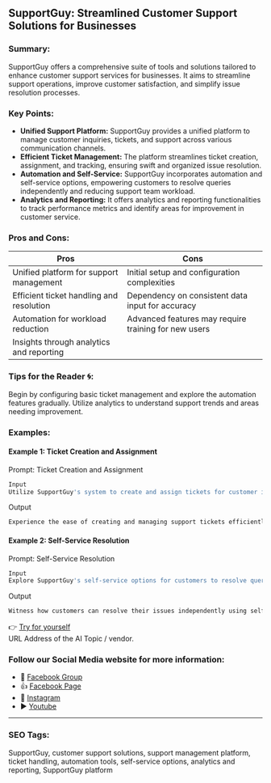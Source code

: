 ## SupportGuy: Streamlined Customer Support Solutions for Businesses

### Summary:
SupportGuy offers a comprehensive suite of tools and solutions tailored to enhance customer support services for businesses. It aims to streamline support operations, improve customer satisfaction, and simplify issue resolution processes.

### Key Points:
- **Unified Support Platform:** SupportGuy provides a unified platform to manage customer inquiries, tickets, and support across various communication channels.
- **Efficient Ticket Management:** The platform streamlines ticket creation, assignment, and tracking, ensuring swift and organized issue resolution.
- **Automation and Self-Service:** SupportGuy incorporates automation and self-service options, empowering customers to resolve queries independently and reducing support team workload.
- **Analytics and Reporting:** It offers analytics and reporting functionalities to track performance metrics and identify areas for improvement in customer service.

### Pros and Cons:

| Pros                                      | Cons                                               |
|-------------------------------------------|-----------------------------------------------------|
| Unified platform for support management   | Initial setup and configuration complexities          |
| Efficient ticket handling and resolution  | Dependency on consistent data input for accuracy     |
| Automation for workload reduction          | Advanced features may require training for new users  |
| Insights through analytics and reporting  |                                                      |

### Tips for the Reader 🌀:
Begin by configuring basic ticket management and explore the automation features gradually. Utilize analytics to understand support trends and areas needing improvement.

### Examples:

#### Example 1: Ticket Creation and Assignment
Prompt: Ticket Creation and Assignment
```dart
Input
Utilize SupportGuy's system to create and assign tickets for customer inquiries.
```
Output
```dart
Experience the ease of creating and managing support tickets efficiently.
```

#### Example 2: Self-Service Resolution
Prompt: Self-Service Resolution
```dart
Input
Explore SupportGuy's self-service options for customers to resolve queries independently.
```
Output
```dart
Witness how customers can resolve their issues independently using self-service tools.
```

👉 [Try for yourself](https://www.supportguy.co/)  
URL Address of the AI Topic / vendor.

### Follow our Social Media website for more information:

- 📘 <a href="https://www.facebook.com/groups/trionxai" target="_blank">Facebook Group</a>
- 👍 <a href="https://www.facebook.com/ai.trionxai" target="_blank">Facebook Page</a>
- 📸 <a href="https://www.instagram.com/trionxai/" target="_blank">Instagram</a>
- ▶️ <a href="https://www.youtube.com/@robotdocs/" target="_blank">Youtube</a>

<hr>

### SEO Tags:
SupportGuy, customer support solutions, support management platform, ticket handling, automation tools, self-service options, analytics and reporting, SupportGuy platform